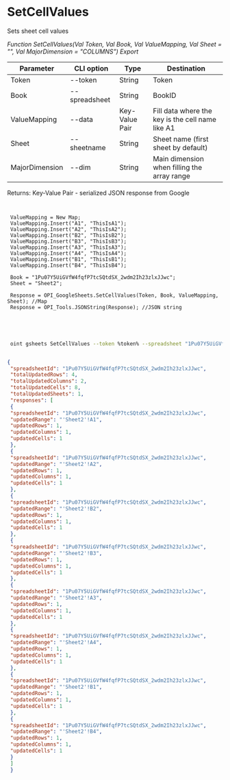 ﻿---
sidebar_position: 1
---

# SetCellValues
 Sets sheet cell values


*Function SetCellValues(Val Token, Val Book, Val ValueMapping, Val Sheet = "", Val MajorDimension = "COLUMNS") Export*

 | Parameter | CLI option | Type | Destination |
 |-|-|-|-|
 | Token | --token | String | Token |
 | Book | --spreadsheet | String | BookID |
 | ValueMapping | --data | Key-Value Pair | Fill data where the key is the cell name like A1 |
 | Sheet | --sheetname | String | Sheet name (first sheet by default) |
 | MajorDimension | --dim | String | Main dimension when filling the array range |

 
 Returns: Key-Value Pair - serialized JSON response from Google

```bsl title="Code example"
	
 
 ValueMapping = New Map;
 ValueMapping.Insert("A1", "ThisIsA1");
 ValueMapping.Insert("A2", "ThisIsA2");
 ValueMapping.Insert("B2", "ThisIsB2");
 ValueMapping.Insert("B3", "ThisIsB3");
 ValueMapping.Insert("A3", "ThisIsA3");
 ValueMapping.Insert("A4", "ThisIsA4");
 ValueMapping.Insert("B1", "ThisIsB1");
 ValueMapping.Insert("B4", "ThisIsB4");
 
 Book = "1Pu07Y5UiGVfW4fqfP7tcSQtdSX_2wdm2Ih23zlxJJwc";
 Sheet = "Sheet2";
 
 Response = OPI_GoogleSheets.SetCellValues(Token, Book, ValueMapping, Sheet); //Map
 Response = OPI_Tools.JSONString(Response); //JSON string
 
 
	
```

```sh title="CLI command example"
 
 oint gsheets SetCellValues --token %token% --spreadsheet "1Pu07Y5UiGVfW4fqfP7tcSQtdSX_2wdm2Ih23zlxJJwc" --data %data% --sheetname "Sheet2" --dim %dim%


```


```json title="Result"

{
 "spreadsheetId": "1Pu07Y5UiGVfW4fqfP7tcSQtdSX_2wdm2Ih23zlxJJwc",
 "totalUpdatedRows": 4,
 "totalUpdatedColumns": 2,
 "totalUpdatedCells": 8,
 "totalUpdatedSheets": 1,
 "responses": [
 {
 "spreadsheetId": "1Pu07Y5UiGVfW4fqfP7tcSQtdSX_2wdm2Ih23zlxJJwc",
 "updatedRange": "'Sheet2'!A1",
 "updatedRows": 1,
 "updatedColumns": 1,
 "updatedCells": 1
 },
 {
 "spreadsheetId": "1Pu07Y5UiGVfW4fqfP7tcSQtdSX_2wdm2Ih23zlxJJwc",
 "updatedRange": "'Sheet2'!A2",
 "updatedRows": 1,
 "updatedColumns": 1,
 "updatedCells": 1
 },
 {
 "spreadsheetId": "1Pu07Y5UiGVfW4fqfP7tcSQtdSX_2wdm2Ih23zlxJJwc",
 "updatedRange": "'Sheet2'!B2",
 "updatedRows": 1,
 "updatedColumns": 1,
 "updatedCells": 1
 },
 {
 "spreadsheetId": "1Pu07Y5UiGVfW4fqfP7tcSQtdSX_2wdm2Ih23zlxJJwc",
 "updatedRange": "'Sheet2'!B3",
 "updatedRows": 1,
 "updatedColumns": 1,
 "updatedCells": 1
 },
 {
 "spreadsheetId": "1Pu07Y5UiGVfW4fqfP7tcSQtdSX_2wdm2Ih23zlxJJwc",
 "updatedRange": "'Sheet2'!A3",
 "updatedRows": 1,
 "updatedColumns": 1,
 "updatedCells": 1
 },
 {
 "spreadsheetId": "1Pu07Y5UiGVfW4fqfP7tcSQtdSX_2wdm2Ih23zlxJJwc",
 "updatedRange": "'Sheet2'!A4",
 "updatedRows": 1,
 "updatedColumns": 1,
 "updatedCells": 1
 },
 {
 "spreadsheetId": "1Pu07Y5UiGVfW4fqfP7tcSQtdSX_2wdm2Ih23zlxJJwc",
 "updatedRange": "'Sheet2'!B1",
 "updatedRows": 1,
 "updatedColumns": 1,
 "updatedCells": 1
 },
 {
 "spreadsheetId": "1Pu07Y5UiGVfW4fqfP7tcSQtdSX_2wdm2Ih23zlxJJwc",
 "updatedRange": "'Sheet2'!B4",
 "updatedRows": 1,
 "updatedColumns": 1,
 "updatedCells": 1
 }
 ]
 }

```
